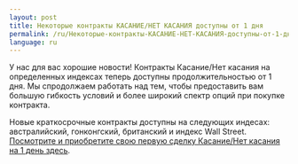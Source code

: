 ```yaml
---
layout: post
title: Некоторые контракты КАСАНИЕ/НЕТ КАСАНИЯ доступны от 1 дня
permalink: /ru/Некоторые-контракты-КАСАНИЕ-НЕТ-КАСАНИЯ-доступны-от-1-дня
language: ru
---
```


У нас для вас хорошие новости! Контракты Касание/Нет касания на определенных индексах теперь доступны продолжительностью от 1 дня. Мы спродолжаем работать над тем, чтобы предоставить вам большую гибкость условий и более широкий спектр опций при покупке контракта.

Новые краткосрочные контракты доступны на следующих индесах: австралийский, гонконгский, британский и индекс Wall Street. [Посмотрите и приобретите свою первую сделку Касание/Нет касания на 1 день здесь](https://www.binary.com/c/trade.cgi?market=indices&time=1d&form_name=touchnotouch&expiry_type=duration&amount_type=stake&H=6817.08&currency=GBP&underlying_symbol=FTSE&amount=50&date_start=now&type=ONETOUCH&l=RU?utm_medium=social&utm_source=blog&utm_content=whatsnew).
